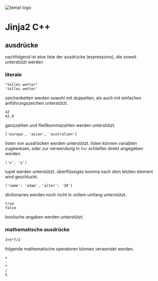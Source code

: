 ![templ logo](https://bitbucket.org/noobsaibot/templ/raw/a6fd032ee4f57703fa59cde6eaaefc44569d4b60/logo.png)
# Jinja2 C++

## ausdrücke

nachfolgend ist eine liste der ausdrücke (expressions), die soweit unterstützt werden

### literale

    "tolles wetter"
    'tolles wetter'

zeichenketten werden sowohl mit doppelten, als auch mit einfachen anführungszeichen unterstützt.

    42
    42.0

ganzzahlen und fließkommazahlen werden unterstützt.

    ['europa', 'asien', 'australien']

listen von ausdrücken werden unterstützt. listen können variablen zugewiesen, oder zur 
verwendung in `for` schleifen direkt angegeben werden.

    ('x', 'y')

tupel werden unterstützt. überflüssiges komma nach dem letzten element wird geschluckt.

    ['name': 'adam', 'alter': '30']

dictionaries werden noch nicht in vollem umfang unterstützt.

    true
    false

boolische angaben werden unterstützt.

### mathematische ausdrücke

    3+5*7/2

folgende mathematische operatoren können verwendet werden.

    +
    -
    *
    /
    %
